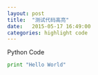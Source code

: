 ```yaml
---
layout: post
title:  "测试代码高亮"
date:   2015-05-17 16:49:00
categories: highlight code
---
```


Python Code

```python
print "Hello World"
```